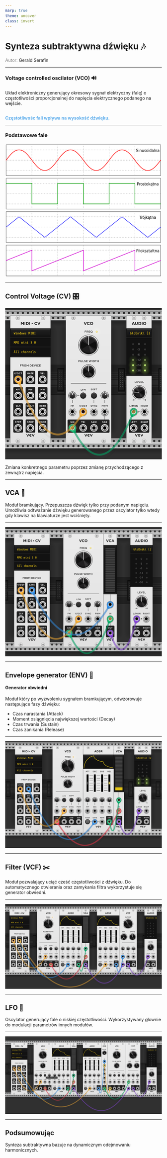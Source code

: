 ```yaml
---
marp: true
theme: uncover
class: invert
---
```


# Synteza subtraktywna dźwięku 🎶

<span style="color: grey">Autor:</span> Gerald Serafin

---

### Voltage controlled oscilator (VCO) 🔊

###

Układ elektroniczny generujący okresowy sygnał elektryczny (falę) o częstotliwości proporcjonalnej do napięcia elektrycznego podanego na wejście.

##

<span style="color: #5dadec; font-weight: bold">
  Częstotliwośc fali wpływa na wysokość dźwięku. 
</span>

---

### Podstawowe fale

![height:5in](photos/waves.png)

---

## Control Voltage (CV) 🎛️

![bg left height:5in](photos/CV.png)

Zmiana konkretnego parametru poprzez zmianę przychodzącego z zewnątrz napięcia.

---

## VCA 🎹

Moduł bramkujący. Przepuszcza dźwięk tylko przy podanym napięciu. Umożliwia odtważanie dźwięku generowanego przez oscylator tylko wtedy gdy klawisz na klawiaturze jest wciśnięty.

---

![height:6in](photos/VCA.png)

---

## Envelope generator (ENV) 🎷

#### Generator obwiedni

Moduł który po wyzwoleniu sygnałem bramkującym, odwzorowuje następujące fazy dźwięku:

- Czas narastania (Attack)​
- Moment osiągnięcia największej wartości (Decay)​
- Czas trwania (Sustain)​
- Czas zanikania (Release)

---

![height:6in](photos/ENV.png)

---

## Filter (VCF) ✂️

Moduł pozwalający uciąć cześć częstotliwości z dźwięku. Do automatycznego otwierania oraz zamykania filtra wykorzystuje się generator obwiedni.​

---

![height:6in](photos/Filter.png)

---

## LFO 🌿

Oscylator generujący fale o niskiej częstotliwości. Wykorzystywany głownie do modulacji parametrów innych modułów.

---

![height:6in](photos/LFO.png)

---

## Podsumowując

Synteza subtraktywna bazuje na dynamicznym odejmowaniu harmonicznych.
